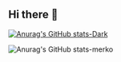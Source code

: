 ## Hi there 👋



[![Anurag's GitHub stats-Dark](https://github-readme-stats.vercel.app/api?username=baosub&show_icons=true&theme=dark#gh-dark-mode-only)](https://github.com/baosub/github-readme-stats#gh-dark-mode-only)

![Anurag's GitHub stats-merko](https://github-readme-stats.vercel.app/api?username=baosub&theme=merko&show_icons=true)


<!--
**baosub/baosub** is a ✨ _special_ ✨ repository because its `README.md` (this file) appears on your GitHub profile.

Here are some ideas to get you started:

- 🔭 I’m currently working on ...
- 🌱 I’m currently learning ...
- 👯 I’m looking to collaborate on ...
- 🤔 I’m looking for help with ...
- 💬 Ask me about ...
- 📫 How to reach me: ...
- 😄 Pronouns: ...
- ⚡ Fun fact: ...
-->
